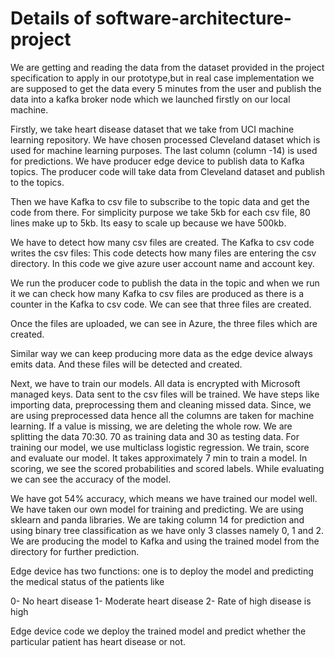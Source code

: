 # Details of software-architecture-project

We are getting and reading the data from the dataset provided in the project specification to apply in our prototype,but in real case implementation we are supposed to get the data every 5 minutes from the user and publish the data into a kafka broker node which we launched firstly on our local machine.

Firstly, we take heart disease dataset that we take from UCI machine learning repository. We have chosen processed Cleveland dataset which is used for machine learning purposes. The last column (column -14) is used for predictions. We have producer edge device to publish data to Kafka topics. The producer code will take data from Cleveland dataset and publish to the topics.

Then we have Kafka to csv file to subscribe to the topic data and get the code from there. For simplicity purpose we take 5kb for each csv file, 80 lines make up to 5kb. Its easy to scale up because we have 500kb.

We have to detect how many csv files are created. The Kafka to csv code writes the csv files: This code detects how many files are entering the csv directory. In this code we give azure user account name and account key.

We run the producer code to publish the data in the topic and when we run it we can check how many Kafka to csv files are produced as there is a counter in the Kafka to csv code. We can see that three files are created.

Once the files are uploaded, we can see in Azure, the three files which are created.

Similar way we can keep producing more data as the edge device always emits data. And these files will be detected and created.

Next, we have to train our models. All data is encrypted with Microsoft managed keys. Data sent to the csv files will be trained. We have steps like importing data, preprocessing them and cleaning missed data. Since, we are using preprocessed data hence all the columns are taken for machine learning. If a value is missing, we are deleting the whole row. We are splitting the data 70:30. 70 as training data and 30 as testing data. For training our model, we use multiclass logistic regression. We train, score and evaluate our model. It takes approximately 7 min to train a model.  In scoring, we see the scored probabilities and scored labels. While evaluating we can see the accuracy of the model.

 
We have got 54% accuracy, which means we have trained our model well. We have taken our own model for training and predicting. We are using sklearn and panda libraries. We are taking column 14 for prediction and using binary tree classification as we have only 3 classes namely 0, 1 and 2. We are producing the model to Kafka and using the trained model from the directory for further prediction.
  
Edge device has two functions: one is to deploy the model and predicting the medical status of the patients like 

0-	No heart disease
1-	Moderate heart disease
2-	Rate of high disease is high

Edge device code we deploy the trained model and predict whether the particular patient has heart disease or not.





